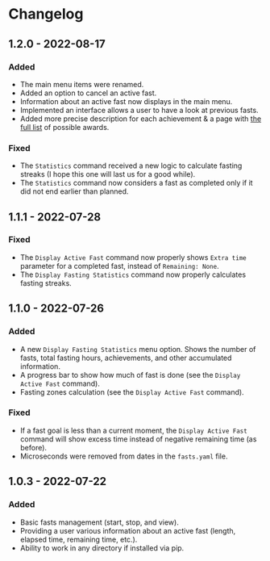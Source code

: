 # Changelog

<!-- ## [Unreleased] -->

## 1.2.0 - 2022-08-17

### Added

* The main menu items were renamed.
* Added an option to cancel an active fast.
* Information about an active fast now displays in the main menu.  
* Implemented an interface allows a user to have a look at previous fasts. 
* Added more precise description for each achievement & a page with [the full list](Achievements.md) of possible awards.

### Fixed

* The `Statistics` command received a new logic to calculate fasting streaks (I hope this one will last us for a good while).
* The `Statistics` command now considers a fast as completed only if it did not end earlier than planned. 

## 1.1.1 - 2022-07-28

### Fixed

* The `Display Active Fast` command now properly shows `Extra time` parameter for a completed fast, instead of `Remaining: None`.
* The `Display Fasting Statistics` command now properly calculates fasting streaks.

## 1.1.0 - 2022-07-26

### Added

* A new `Display Fasting Statistics` menu option. Shows the number of fasts, total fasting hours, achievements, and other accumulated information.
* A progress bar to show how much of fast is done (see the `Display Active Fast` command).
* Fasting zones calculation (see the `Display Active Fast` command). 

### Fixed

* If a fast goal is less than a current moment, the `Display Active Fast` command will show excess time instead of negative remaining time (as before).
* Microseconds were removed from dates in the `fasts.yaml` file.

## 1.0.3 - 2022-07-22

### Added

* Basic fasts management (start, stop, and view).
* Providing a user various information about an active fast (length, elapsed time, remaining time, etc.).
* Ability to work in any directory if installed via pip.